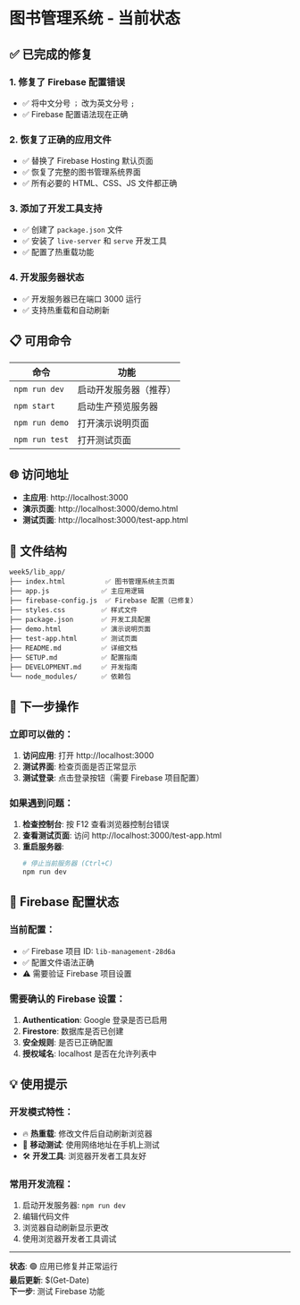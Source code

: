 # 图书管理系统 - 当前状态

## ✅ 已完成的修复

### 1. 修复了 Firebase 配置错误
- ✅ 将中文分号 `；` 改为英文分号 `;`
- ✅ Firebase 配置语法现在正确

### 2. 恢复了正确的应用文件
- ✅ 替换了 Firebase Hosting 默认页面
- ✅ 恢复了完整的图书管理系统界面
- ✅ 所有必要的 HTML、CSS、JS 文件都正确

### 3. 添加了开发工具支持
- ✅ 创建了 `package.json` 文件
- ✅ 安装了 `live-server` 和 `serve` 开发工具
- ✅ 配置了热重载功能

### 4. 开发服务器状态
- ✅ 开发服务器已在端口 3000 运行
- ✅ 支持热重载和自动刷新

## 📋 可用命令

| 命令 | 功能 |
|------|------|
| `npm run dev` | 启动开发服务器（推荐） |
| `npm start` | 启动生产预览服务器 |
| `npm run demo` | 打开演示说明页面 |
| `npm run test` | 打开测试页面 |

## 🌐 访问地址

- **主应用**: http://localhost:3000
- **演示页面**: http://localhost:3000/demo.html
- **测试页面**: http://localhost:3000/test-app.html

## 📁 文件结构

```
week5/lib_app/
├── index.html          ✅ 图书管理系统主页面
├── app.js             ✅ 主应用逻辑
├── firebase-config.js  ✅ Firebase 配置（已修复）
├── styles.css         ✅ 样式文件
├── package.json       ✅ 开发工具配置
├── demo.html          ✅ 演示说明页面
├── test-app.html      ✅ 测试页面
├── README.md          ✅ 详细文档
├── SETUP.md           ✅ 配置指南
├── DEVELOPMENT.md     ✅ 开发指南
└── node_modules/      ✅ 依赖包
```

## 🔧 下一步操作

### 立即可以做的：
1. **访问应用**: 打开 http://localhost:3000
2. **测试界面**: 检查页面是否正常显示
3. **测试登录**: 点击登录按钮（需要 Firebase 项目配置）

### 如果遇到问题：
1. **检查控制台**: 按 F12 查看浏览器控制台错误
2. **查看测试页面**: 访问 http://localhost:3000/test-app.html
3. **重启服务器**: 
   ```bash
   # 停止当前服务器 (Ctrl+C)
   npm run dev
   ```

## 🚀 Firebase 配置状态

### 当前配置：
- ✅ Firebase 项目 ID: `lib-management-28d6a`
- ✅ 配置文件语法正确
- ⚠️  需要验证 Firebase 项目设置

### 需要确认的 Firebase 设置：
1. **Authentication**: Google 登录是否已启用
2. **Firestore**: 数据库是否已创建
3. **安全规则**: 是否已正确配置
4. **授权域名**: localhost 是否在允许列表中

## 💡 使用提示

### 开发模式特性：
- 🔥 **热重载**: 修改文件后自动刷新浏览器
- 📱 **移动测试**: 使用网络地址在手机上测试
- 🛠️ **开发工具**: 浏览器开发者工具友好

### 常用开发流程：
1. 启动开发服务器: `npm run dev`
2. 编辑代码文件
3. 浏览器自动刷新显示更改
4. 使用浏览器开发者工具调试

---

**状态**: 🟢 应用已修复并正常运行  
**最后更新**: $(Get-Date)  
**下一步**: 测试 Firebase 功能

